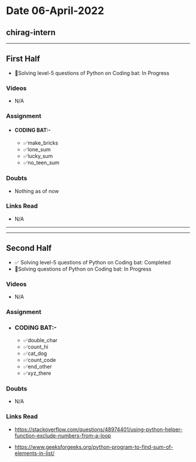 # Date 06-April-2022

## chirag-intern

<hr>

## First Half

- 🔄Solving level-5 questions of Python on Coding bat: In Progress

### Videos

- N/A

### Assignment

- #### CODING BAT:-

  - ✅make_bricks
  - ✅lone_sum
  - ✅lucky_sum
  - ✅no_teen_sum

### Doubts

- Nothing as of now

### Links Read

- N/A
<hr>
<hr>

## Second Half

- ✅ Solving level-5 questions of Python on Coding bat: Completed
- 🔄Solving questions of Python on Coding bat: In Progress

### Videos

- N/A

### Assignment

- ### CODING BAT:-
  - ✅double_char
  - ✅count_hi
  - ✅cat_dog
  - ✅count_code
  - ✅end_other
  - ✅xyz_there

### Doubts

- N/A

### Links Read

- https://stackoverflow.com/questions/48974401/using-python-helper-function-exclude-numbers-from-a-loop

- https://www.geeksforgeeks.org/python-program-to-find-sum-of-elements-in-list/
